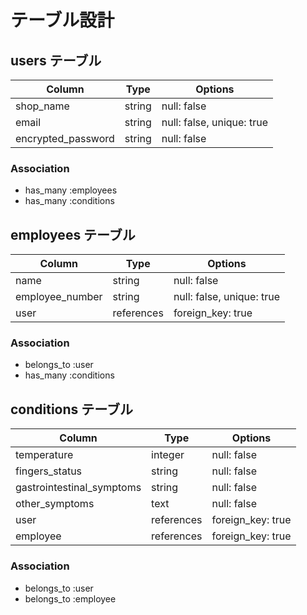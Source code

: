 # テーブル設計

## users テーブル

| Column                | Type   | Options                   |
| --------------------- | ------ | ------------------------- |
| shop_name             | string | null: false               |
| email                 | string | null: false, unique: true |
| encrypted_password    | string | null: false               |

### Association

- has_many :employees
- has_many :conditions

## employees テーブル

| Column                | Type       | Options                   |
| --------------------- | ---------- | ------------------------- |
| name                  | string     | null: false               |
| employee_number       | string     | null: false, unique: true |
| user                  | references | foreign_key: true         |

### Association

- belongs_to :user
- has_many :conditions

## conditions テーブル

| Column                    | Type       | Options           |
| ------------------------- | ---------- | ----------------- |
| temperature               | integer    | null: false       |
| fingers_status            | string     | null: false       | 
| gastrointestinal_symptoms | string     | null: false       |
| other_symptoms            | text       | null: false       |
| user                      | references | foreign_key: true |
| employee                  | references | foreign_key: true |

### Association

- belongs_to :user
- belongs_to :employee
